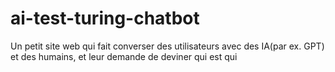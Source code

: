 # ai-test-turing-chatbot
Un petit site web qui fait converser des utilisateurs avec des IA(par ex. GPT) et des humains, et leur demande de deviner qui est qui
